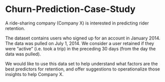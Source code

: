 # Churn-Prediction-Case-Study

A ride-sharing company (Company X) is interested in predicting rider retention.

The dataset contains users who signed up for an account in January 2014. The data was pulled on July 1, 2014. We consider a user retained if they were “active” (i.e. took a trip) in the preceding 30 days (from the day the data was pulled).

We would like to use this data set to help understand what factors are the best predictors for retention, and offer suggestions to operationalize those insights to help Company X.
